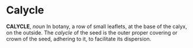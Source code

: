 # Calycle

**CALYCLE**, _noun_ In botany, a row of small leaflets, at the base of the calyx, on the outside. The _calycle_ of the seed is the outer proper covering or crown of the seed, adhering to it, to facilitate its dispersion.